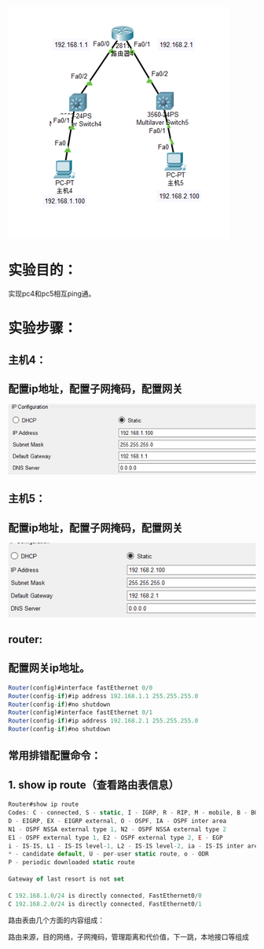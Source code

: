 

![](images/4F73EEBAC05341199ADEC2E5531CF6A6clipboard.png)

# 实验目的：

实现pc4和pc5相互ping通。

# 实验步骤：

## 主机4：

## 配置ip地址，配置子网掩码，配置网关

![](images/FCE5972298314482A31FE9532741E614clipboard.png)



## 主机5：

## 配置ip地址，配置子网掩码，配置网关

![](images/8737AB273AC245299A2C072ECE469B91clipboard.png)



## router:

## 配置网关ip地址。

```javascript
Router(config)#interface fastEthernet 0/0
Router(config-if)#ip address 192.168.1.1 255.255.255.0
Router(config-if)#no shutdown
Router(config)#interface fastEthernet 0/1
Router(config-if)#ip address 192.168.2.1 255.255.255.0
Router(config-if)#no shutdown
```



## 常用排错配置命令：

## 1. show ip route（查看路由表信息）

```javascript
Router#show ip route
Codes: C - connected, S - static, I - IGRP, R - RIP, M - mobile, B - BGP
D - EIGRP, EX - EIGRP external, O - OSPF, IA - OSPF inter area
N1 - OSPF NSSA external type 1, N2 - OSPF NSSA external type 2
E1 - OSPF external type 1, E2 - OSPF external type 2, E - EGP
i - IS-IS, L1 - IS-IS level-1, L2 - IS-IS level-2, ia - IS-IS inter area
* - candidate default, U - per-user static route, o - ODR
P - periodic downloaded static route

Gateway of last resort is not set

C 192.168.1.0/24 is directly connected, FastEthernet0/0
C 192.168.2.0/24 is directly connected, FastEthernet0/1
```



路由表由几个方面的内容组成：

路由来源，目的网络，子网掩码，管理距离和代价值，下一跳，本地接口等组成

